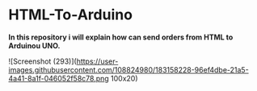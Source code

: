 # HTML-To-Arduino
**In this repository i will explain how can send orders from HTML to Arduinou UNO.**




![Screenshot (293)](https://user-images.githubusercontent.com/108824980/183158228-96ef4dbe-21a5-4a41-8a1f-046052f58c78.png 100x20)
